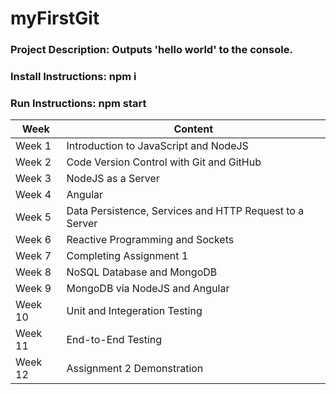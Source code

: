 # myFirstGit

### Project Description: Outputs 'hello world' to the console.
### Install Instructions: npm i
### Run Instructions: npm start

Week | Content
------------ | ------------
Week 1 | Introduction to JavaScript and NodeJS
Week 2 | Code Version Control with Git and GitHub
Week 3 | NodeJS as a Server
Week 4 | Angular
Week 5 | Data Persistence, Services and HTTP Request to a Server
Week 6 | Reactive Programming and Sockets
Week 7 | Completing Assignment 1
Week 8 | NoSQL Database and MongoDB
Week 9 | MongoDB via NodeJS and Angular
Week 10 | Unit and Integeration Testing
Week 11 | End-to-End Testing
Week 12 | Assignment 2 Demonstration
